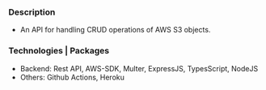 ### Description
- An API for handling CRUD operations of AWS S3 objects.

### Technologies | Packages
- Backend: Rest API, AWS-SDK, Multer, ExpressJS, TypesScript, NodeJS
- Others: Github Actions, Heroku
